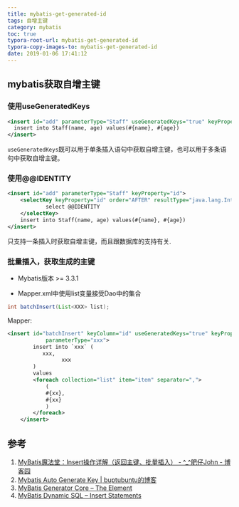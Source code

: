 ```yaml
---
title: mybatis-get-generated-id
tags: 自增主键
category: mybatis
toc: true
typora-root-url: mybatis-get-generated-id
typora-copy-images-to: mybatis-get-generated-id
date: 2019-01-06 17:41:12
---
```




## mybatis获取自增主键



### 使用useGeneratedKeys

```xml
<insert id="add" parameterType="Staff" useGeneratedKeys="true" keyProperty="id">
  insert into Staff(name, age) values(#{name}, #{age})
</insert>
```

`useGeneratedKeys`既可以用于单条插入语句中获取自增主键，也可以用于多条语句中获取自增主键。



### 使用@@IDENTITY  

```xml
<insert id="add" parameterType="Staff" keyProperty="id">
    <selectKey keyProperty="id" order="AFTER" resultType="java.lang.Integer">
			select @@IDENTITY
    </selectKey>
    insert into Staff(name, age) values(#{name}, #{age})
</insert>
```

只支持一条插入时获取自增主键，而且跟数据库的支持有关.



### 批量插入，获取生成的主键

-  Mybatis版本 >= 3.3.1

- Mapper.xml中使用list变量接受Dao中的集合

```java
int batchInsert(List<XXX> list);
```

Mapper:

```xml
<insert id="batchInsert" keyColumn="id" useGeneratedKeys="true" keyProperty="id"
            parameterType="xxx">
        insert into `xxx` (
           xxx,
  				 xxx
        )
        values
        <foreach collection="list" item="item" separator=",">
            (
            #{xx},
            #{xx}
            )
        </foreach>
    </insert>
```



## 参考

1. [MyBatis魔法堂：Insert操作详解（返回主键、批量插入） - ^_^肥仔John - 博客园](https://www.cnblogs.com/fsjohnhuang/p/4078659.html)
2. [Mybatis Auto Generate Key | buptubuntu的博客](https://buptubuntu.github.io/2017/07/16/Mybatis-Auto-Generate-Key/)
3. [MyBatis Generator Core – The <generatedKey> Element](http://www.mybatis.org/generator/configreference/generatedKey.html)
4. [MyBatis Dynamic SQL – Insert Statements](https://mybatis.org/mybatis-dynamic-sql/docs/insert.html)

